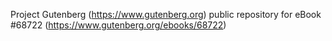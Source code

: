 Project Gutenberg (https://www.gutenberg.org) public repository for eBook #68722 (https://www.gutenberg.org/ebooks/68722)
